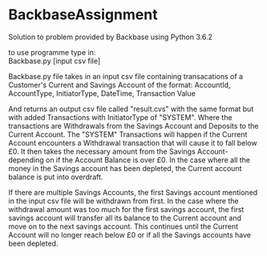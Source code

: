 # BackbaseAssignment
Solution to problem provided by Backbase using Python 3.6.2

to use programme type in: <br />
Backbase.py  [input csv file]

Backbase.py file takes in an input csv file containing transacations of a Customer's Current and Savings Account of the format:
AccountId, AccountType, InitiatorType, DateTime, Transaction Value

And returns an output csv file called "result.cvs" with the same format but with added Transactions with InitiatorType of "SYSTEM".
Where the transactions are Withdrawals from the Savings Account and Deposits to the Current Account.
The "SYSTEM" Transactions will happen if the Current Account encounters a Withdrawal transaction that will cause it to fall below
£0. It then takes the necessary amount from the Savings Account- depending on if the Account Balance is over £0.
In the case where all the money in the Savings account has been depleted, the Current account balance is put into overdraft.

If there are multiple Savings Accounts, the first Savings account mentioned in the input csv file will be withdrawn from first.
In the case where the withdrawal amount was too much for the first savings account, the first savings account will transfer all
its balance to the Current account and move on to the next savings account. This continues until the Current Account will no longer
reach below £0 or if all the Savings accounts have been depleted.

